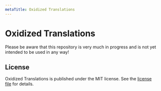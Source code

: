 ```yaml
---
metaTitle: Oxidized Translations
---
```


# Oxidized Translations

Please be aware that this repository is very much in progress and is not yet intended to be used in any way!


## License
Oxidized Translations is published under the MIT license. See
the [license file](https://github.com/liberatys/oxidized-translations/blob/master/LICENSE) for details.
